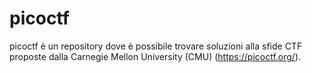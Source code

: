 # picoctf

picoctf è un repository dove è possibile trovare soluzioni alla sfide CTF proposte dalla Carnegie Mellon University (CMU) (https://picoctf.org/).

